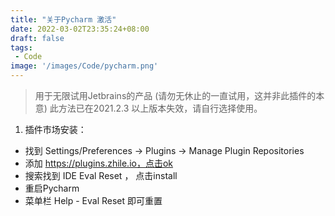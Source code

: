 ```yaml
---
title: "关于Pycharm 激活"
date: 2022-03-02T23:35:24+08:00
draft: false
tags: 
 - Code
image: '/images/Code/pycharm.png'
---
```


> 用于无限试用Jetbrains的产品 (请勿无休止的一直试用，这并非此插件的本意)
> 此方法已在2021.2.3 以上版本失效，请自行选择使用。
<!--more-->
1. 插件市场安装：
- 找到 Settings/Preferences  -> Plugins -> Manage Plugin Repositories 
- 添加 https://plugins.zhile.io，点击ok
- 搜索找到 IDE Eval Reset ， 点击install
- 重启Pycharm
- 菜单栏 Help - Eval Reset 即可重置